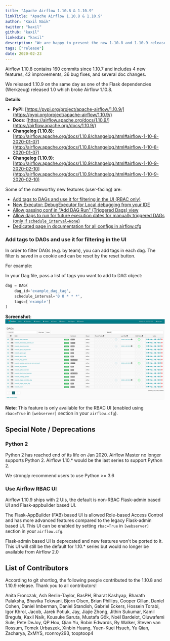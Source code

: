 ```yaml
---
title: "Apache Airflow 1.10.8 & 1.10.9"
linkTitle: "Apache Airflow 1.10.8 & 1.10.9"
author: "Kaxil Naik"
twitter: "kaxil"
github: "kaxil"
linkedin: "kaxil"
description: "We are happy to present the new 1.10.8 and 1.10.9 releases of Apache Airflow."
tags: ["release"]
date: 2020-02-23
---
```


Airflow 1.10.8 contains 160 commits since 1.10.7 and includes 4 new features, 42 improvements, 36 bug fixes, and several doc changes.

We released 1.10.9 on the same day as one of the Flask dependencies (Werkzeug) released 1.0 which broke Airflow 1.10.8.

**Details**:

* **PyPI**: [https://pypi.org/project/apache-airflow/1.10.9/](https://pypi.org/project/apache-airflow/1.10.9/)
* **Docs**: [https://airflow.apache.org/docs/1.10.9/](https://airflow.apache.org/docs/1.10.9/)
* **Changelog (1.10.8)**: [http://airflow.apache.org/docs/1.10.8/changelog.html#airflow-1-10-8-2020-01-07](http://airflow.apache.org/docs/1.10.8/changelog.html#airflow-1-10-8-2020-01-07)
* **Changelog (1.10.9)**: [http://airflow.apache.org/docs/1.10.9/changelog.html#airflow-1-10-9-2020-02-10](http://airflow.apache.org/docs/1.10.9/changelog.html#airflow-1-10-9-2020-02-10)

Some of the noteworthy new features (user-facing) are:

- [Add tags to DAGs and use it for filtering in the UI (RBAC only)](https://github.com/apache/airflow/pull/6489)
- [New Executor: DebugExecutor for Local debugging from your IDE](http://airflow.apache.org/docs/1.10.9/executor/debug.html)
- [Allow passing conf in "Add DAG Run" (Triggered Dags) view](https://github.com/apache/airflow/pull/7281)
- [Allow dags to run for future execution dates for manually triggered DAGs (only if `schedule_interval=None`)](https://github.com/apache/airflow/pull/7038)
- [Dedicated page in documentation for all configs in airflow.cfg](https://airflow.apache.org/docs/1.10.9/configurations-ref.html)

### Add tags to DAGs and use it for filtering in the UI

In order to filter DAGs (e.g. by team), you can add tags in each dag. The filter is saved in a cookie and can be reset by the reset button.

For example:

In your Dag file, pass a list of tags you want to add to DAG object:

```python
dag = DAG(
    dag_id='example_dag_tag',
    schedule_interval='0 0 * * *',
    tags=['example']
)
```

**Screenshot**:
![Add filter by DAG tags](airflow-dag-tags.png)

**Note**: This feature is only available for the RBAC UI (enabled using `rbac=True` in `[webserver]` section in your `airflow.cfg`).


## Special Note / Deprecations

### Python 2
Python 2 has reached end of its life on Jan 2020. Airflow Master no longer supports Python 2.
Airflow 1.10.* would be the last series to support Python 2.

We strongly recommend users to use Python >= 3.6

### Use Airflow RBAC UI
Airflow 1.10.9 ships with 2 UIs, the default is non-RBAC Flask-admin based UI and Flask-appbuilder based UI.

The Flask-AppBuilder (FAB) based UI is allowed Role-based Access Control and has more advanced features compared to
the legacy Flask-admin based UI. This UI can be enabled by setting `rbac=True` in `[webserver]` section in your `airflow.cfg`.

Flask-admin based UI is deprecated and new features won't be ported to it. This UI will still be the default
for 1.10.* series but would no longer be available from Airflow 2.0


## List of Contributors

According to git shortlog, the following people contributed to the 1.10.8 and 1.10.9 release. Thank you to all contributors!

Anita Fronczak, Ash Berlin-Taylor, BasPH, Bharat Kashyap, Bharath Palaksha, Bhavika Tekwani, Bjorn Olsen, Brian Phillips, Cooper Gillan, Daniel Cohen, Daniel Imberman, Daniel Standish, Gabriel Eckers, Hossein Torabi, Igor Khrol, Jacob, Jarek Potiuk, Jay, Jiajie Zhong, Jithin Sukumar, Kamil Breguła, Kaxil Naik, Kousuke Saruta, Mustafa Gök, Noël Bardelot, Oluwafemi Sule, Pete DeJoy, QP Hou, Qian Yu, Robin Edwards, Ry Walker, Steven van Rossum, Tomek Urbaszek, Xinbin Huang, Yuen-Kuei Hsueh, Yu Qian, Zacharya, ZxMYS, rconroy293, tooptoop4
